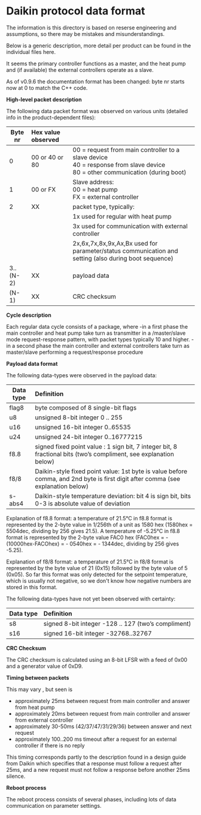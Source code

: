 # Daikin protocol data format

The information is this directory is based on reserse engineering and assumptions, so there may be mistakes and misunderstandings.

Below is a generic description, more detail per product can be found in the individual files here.

It seems the primary controller functions as a master, and the heat pump and (if available) the external controllers operate as a slave.

As of v0.9.6 the documentation format has been changed: byte nr starts now at 0 to match the C++ code.

**High-level packet description**

The following data packet format was observed on various units (detailed info in the product-dependent files):


| Byte nr       | Hex value observed            |                |
|---------------|:------------------------------|:---------------|
|  0            | 00 or 40 or 80                | 00 = request from main controller to a slave device<br>  40 = response from slave device<br> 80 = other communication (during boot)
|  1            | 00 or FX                      | Slave address:<br> 00 = heat pump<br>FX = external controller
|  2            |  XX                           | packet type, typically:<br>
|               |                               |  1x used for regular with heat pump
|               |                               |  3x used for communication with external controller
|               |                               |  2x,6x,7x,8x,9x,Ax,Bx used for parameter/status communication and setting (also during boot sequence)
|  3..(N-2)     |  XX                           | payload data
|  (N-1)        |  XX                           | CRC checksum


**Cycle description**

Each regular data cycle consists of a package, where
-in a first phase the main controller and heat pump take turn as transmitter in a /master/slave mode request-response pattern, with packet types typically 10 and higher. 
-in a second phase the main controller and external controllers take turn as master/slave performing a request/response procedure

**Payload data format**

The following data-types were observed in the payload data:

| Data type     | Definition                     |
|---------------|:-------------------------------|
| flag8         | byte composed of 8 single-bit flags
| u8            | unsigned 8-bit integer 0 .. 255
| u16           | unsigned 16-bit integer 0..65535
| u24           | unsigned 24-bit integer 0..16777215
| f8.8          | signed fixed point value : 1 sign bit, 7 integer bit, 8 fractional bits (two’s compliment, see explanation below)
| f8/8          | Daikin-style fixed point value: 1st byte is value before comma, and 2nd byte is first digit after comma (see explanation below)
| s-abs4        | Daikin-style temperature deviation: bit 4 is sign bit, bits 0-3 is absolute value of deviation

Explanation of f8.8 format: a temperature of 21.5°C in f8.8 format is represented by the 2-byte value in 1/256th of a unit as 1580 hex (1580hex = 5504dec, dividing by 256 gives 21.5). A temperature of -5.25°C in f8.8 format is represented by the 2-byte value FAC0 hex (FAC0hex = - (10000hex-FACOhex) = - 0540hex = - 1344dec, dividing by 256 gives -5.25).

Explanation of f8/8 format: a temperature of 21.5°C in f8/8 format is represented by the byte value of 21 (0x15) followed by the byte value of 5 (0x05). So far this format was only detected for the setpoint temperature, which is usually not negative, so we don't know how negative numbers are stored in this format.

The following data-types have not yet been observed with certainty:

| Data type     | Definition                    |
|---------------|:------------------------------|
| s8            | signed 8-bit integer -128 .. 127 (two’s compliment)
| s16           | signed 16-bit integer -32768..32767

**CRC Checksum**

The CRC checksum is calculated using an 8-bit LFSR with a feed of 0x00 and a generator value of 0xD9.

**Timing between packets**

This may vary , but seen is
- approximately 25ms between request from main controller and answer from heat pump
- approximately 20ms between request from main controller and answer from external controller
- approximately 30-50ms (42/37/47/31/29/36) between answer and next request
- approximately 100..200 ms timeout after a request for an external controller if there is no reply

This timing corresponds partly to the description found in a design guide from Daikin which specifies that a response must follow a request after 25ms, and a new request must not follow a response before another 25ms silence.

**Reboot process**

The reboot process consists of several phases, including lots of data communication on parameter settings.
